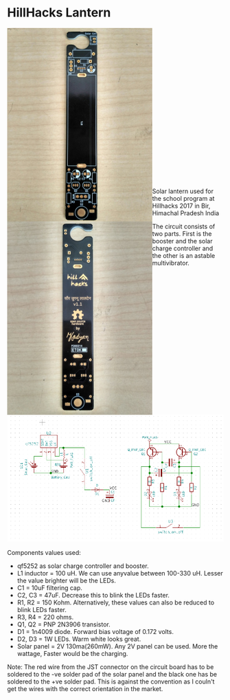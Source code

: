 # HillHacks Lantern
<a href="/images/front.jpg"><img src="/images/front.jpg" align="left" height="450" width="338" ></a>


<a href="/images/back.jpg"><img src="/images/back.jpg" align="left" height="450" width="338" ></a>




 <br /><br /><br /><br /><br /><br /><br /><br /><br /><br /><br /><br /><br /><br /><br /><br /><br /><br /><br /><br /><br/>


Solar lantern used for the school program at Hillhacks 2017 in Bir, Himachal Pradesh India

The circuit consists of two parts. First is the booster and the solar charge controller and the other is an astable multivibrator. 

![Schematics](/images/schematics.png)

Components values used:
* qf5252 as solar charge controller and booster.
* L1 inductor = 100 uH. We can use anyvalue between 100-330 uH. Lesser the value brighter will be the LEDs.
* C1 = 10uF filtering cap.
* C2, C3 = 47uF. Decrease this to blink the LEDs faster.
* R1, R2 = 150 Kohm. Alternatively, these values can also be reduced to blink LEDs faster.
* R3, R4 = 220 ohms.
* Q1, Q2 = PNP 2N3906 transistor.
* D1 = 1n4009 diode. Forward bias voltage of 0.172 volts.
* D2, D3 = 1W LEDs. Warm white looks great.
* Solar panel = 2V 130ma(260mW). Any 2V panel can be used. More the wattage, Faster would be the charging.

Note: The red wire from the JST connector on the circuit board has to be soldered to the -ve solder pad of the solar panel and the black one has be soldered to the +ve solder pad. This is against the convention as I couln't get the wires with the correct orientation in the market.
